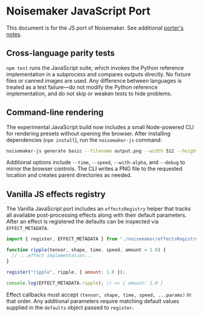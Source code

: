 # Noisemaker JavaScript Port

This document is for the JS port of Noisemaker. See additional [porter's notes](doc/VANILLA_JS_PORT_SPEC.md).

## Cross-language parity tests

`npm test` runs the JavaScript suite, which invokes the Python reference
implementation in a subprocess and compares outputs directly.  No fixture files
or canned images are used.  Any difference between languages is treated as a
test failure—do not modify the Python reference implementation, and do not skip
or weaken tests to hide problems.

## Command-line rendering

The experimental JavaScript build now includes a small Node-powered CLI for
rendering presets without opening the browser. After installing dependencies
(`npm install`), run the `noisemaker-js` command:

```bash
noisemaker-js generate basic --filename output.png --width 512 --height 512 --seed 123
```

Additional options include `--time`, `--speed`, `--with-alpha`, and `--debug`
to mirror the browser controls. The CLI writes a PNG file to the requested
location and creates parent directories as needed.

## Vanilla JS effects registry

The Vanilla JavaScript port includes an `effectsRegistry` helper that tracks all
available post-processing effects along with their default parameters. After an
effect is registered the defaults can be inspected via `EFFECT_METADATA`.

```javascript
import { register, EFFECT_METADATA } from "./noisemaker/effectsRegistry.js";

function ripple(tensor, shape, time, speed, amount = 1.0) {
  // ...effect implementation...
}

register("ripple", ripple, { amount: 1.0 });

console.log(EFFECT_METADATA.ripple); // => { amount: 1.0 }
```

Effect callbacks must accept `(tensor, shape, time, speed, ...params)` in that
order. Any additional parameters require matching default values supplied in the
`defaults` object passed to `register`.
